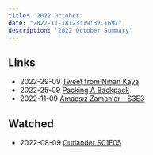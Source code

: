 ```yaml
---
title: '2022 October'
date: "2022-11-18T23:19:32.169Z"
description: '2022 October Summary'
---
```


## Links
- 2022-29-09 [Tweet from Nihan Kaya](https://twitter.com/nihanka/status/1574041072723845120?s=12&t=UdjSU1V-K-vN5aUrJ0WwwQ)
- 2022-25-09 [Packing A Backpack](https://info.deuter.com/blog/packing-a-backpack)
- 2022-11-09 [Amaçsız Zamanlar - S3E3](https://youtube.com/watch?v=ksbD1DjqFzc&feature=share)

## Watched
- 2022-08-09 [Outlander S01E05](https://trakt.tv/shows/outlander/seasons/1/episodes/5)

